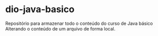 # dio-java-basico
Repositório para armazenar todo o conteúdo do curso de Java básico
Alterando o conteúdo de um arquivo de forma local.
